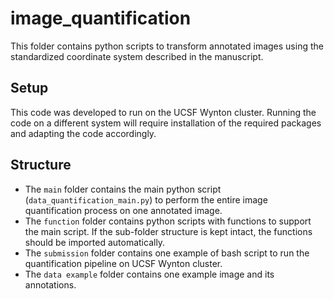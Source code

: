 # image_quantification
This folder contains python scripts to transform annotated images using the standardized coordinate system described in the manuscript.

## Setup
This code was developed to run on the UCSF Wynton cluster. Running the code on a different system will require installation of the required packages and adapting the code accordingly. 

## Structure
- The `main` folder contains the main python script (`data_quantification_main.py`) to perform the entire image quantification process on one annotated image. 
- The `function` folder contains python scripts with functions to support the main script. If the sub-folder structure is kept intact, the functions should be imported automatically.
- The `submission` folder contains one example of bash script to run the quantification pipeline on UCSF Wynton cluster.
- The `data example` folder contains one example image and its annotations.
